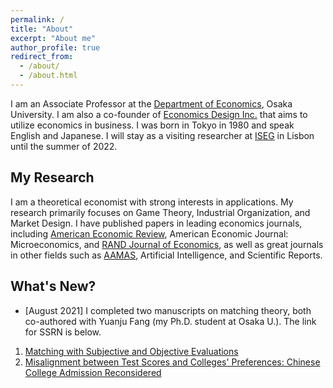 ```yaml
---
permalink: /
title: "About"
excerpt: "About me"
author_profile: true
redirect_from: 
  - /about/
  - /about.html
---
```


I am an Associate Professor at the [Department of Economics](https://www.econ.osaka-u.ac.jp/en/), Osaka University. I am also a co-founder of [Economics Design Inc.](https://econ.news/) that aims to utilize economics in business. I was born in Tokyo in 1980 and speak English and Japanese. I will stay as a visiting researcher at [ISEG](https://www.iseg.ulisboa.pt/) in Lisbon until the summer of 2022.

My Research
------ 
I am a theoretical economist with strong interests in applications. My research primarily focuses on Game Theory, Industrial Organization, and Market Design. I have published papers in leading economics journals, including [American Economic Review](https://www.aeaweb.org/journals/aer), American Economic Journal: Microeconomics, and [RAND Journal of Economics](https://www.rje.org/), as well as great journals in other fields such as [AAMAS](https://dl.acm.org/conference/aamas), Artificial Intelligence, and Scientific Reports. 

What's New?
------
* \[August 2021\] I completed two manuscripts on matching theory, both co-authored with Yuanju Fang (my Ph.D. student at Osaka U.). The link for SSRN is below. 
1. [Matching with Subjective and Objective Evaluations](https://papers.ssrn.com/sol3/papers.cfm?abstract_id=3914551)
2. [Misalignment between Test Scores and Colleges' Preferences: Chinese College Admission Reconsidered](https://papers.ssrn.com/sol3/papers.cfm?abstract_id=3914742)

